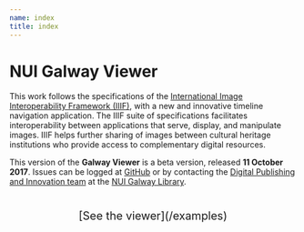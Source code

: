 ```yaml
---
name: index
title: index
---
```


# NUI Galway Viewer

This work follows the specifications of the [International Image Interoperability Framework (IIIF)](https://iiif.io/), with a
new and innovative timeline navigation application. The IIIF suite of specifications facilitates interoperability
between applications that serve, display, and manipulate images. IIIF helps further sharing of images between
cultural heritage institutions who provide access to complementary digital resources.

This version of the **Galway Viewer** is a beta version, released **11 October 2017**. Issues can be logged at [GitHub](https://github.com/digirati-co-uk/nui-galway-viewer/issues) or
by contacting the [Digital Publishing and Innovation team](mailto:digitallibrary@nuigalway.ie) at the [NUI Galway Library](https://library.nuigalway.ie).

<div style="font-size: 1.4em; text-align:center;margin: 40px 0;">
    [See the viewer](/examples)
</div>

